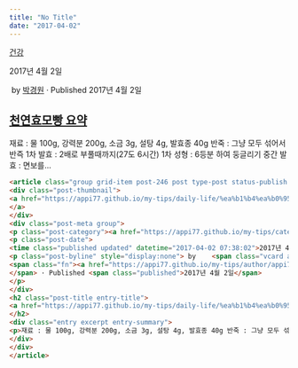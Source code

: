 ```yaml
---
title: "No Title"
date: "2017-04-02"
---
```


[건강](https://appi77.github.io/my-tips/category/daily-life/%ea%b1%b4%ea%b0%95/)

2017년 4월 2일

 by 
[박경원](https://appi77.github.io/my-tips/author/appi77/ "박경원이(가) 작성한 글")
 · Published 2017년 4월 2일

[천연효모빵 요약](https://appi77.github.io/my-tips/daily-life/%ea%b1%b4%ea%b0%95/%ed%9a%a8%eb%aa%a8%eb%b9%b5/ "Permalink to 천연효모빵 요약")
-------------------------------------------------------------------------------------------------------------------------------

재료 : 물 100g, 강력분 200g, 소금 3g, 설탕 4g, 발효종 40g 반죽 : 그냥 모두 섞어서 반즉 1차 발효 : 2배로 부풀때까지(27도 6시간) 1차 성형 : 6등분 하여 둥글리기 중간 발효 : 면보를...

```html
<article class="group grid-item post-246 post type-post status-publish format-standard hentry category-18 tag-25" id="post-246"><div class="post-inner post-hover">
<div class="post-thumbnail">
<a href="https://appi77.github.io/my-tips/daily-life/%ea%b1%b4%ea%b0%95/%ed%9a%a8%eb%aa%a8%eb%b9%b5/">
</a>
</div>
<div class="post-meta group">
<p class="post-category"><a href="https://appi77.github.io/my-tips/category/daily-life/%ea%b1%b4%ea%b0%95/" rel="category tag">건강</a></p>
<p class="post-date">
<time class="published updated" datetime="2017-04-02 07:38:02">2017년 4월 2일</time></p>
<p class="post-byline" style="display:none"> by    <span class="vcard author">
<span class="fn"><a href="https://appi77.github.io/my-tips/author/appi77/" rel="author" title="박경원이(가) 작성한 글">박경원</a></span>
</span> · Published <span class="published">2017년 4월 2일</span>
</p>
</div>
<h2 class="post-title entry-title">
<a href="https://appi77.github.io/my-tips/daily-life/%ea%b1%b4%ea%b0%95/%ed%9a%a8%eb%aa%a8%eb%b9%b5/" rel="bookmark" title="Permalink to 천연효모빵 요약">천연효모빵 요약</a>
</h2>
<div class="entry excerpt entry-summary">
<p>재료 : 물 100g, 강력분 200g, 소금 3g, 설탕 4g, 발효종 40g 반죽 : 그냥 모두 섞어서 반즉 1차 발효 : 2배로 부풀때까지(27도 6시간) 1차 성형 : 6등분 하여 둥글리기 중간 발효 : 면보를...</p>
</div>
</div>
</article>
```
